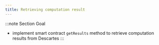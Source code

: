 ```yaml
---
title: Retrieving computation result
---
```


:::note Section Goal
- implement smart contract `getResults` method to retrieve computation results from Descartes
:::
